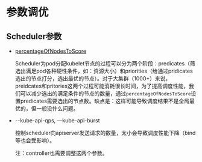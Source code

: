 # 参数调优

## Scheduler参数

* [percentageOfNodesToScore](https://kubernetes.io/docs/concepts/configuration/scheduler-perf-tuning/#percentage-of-nodes-to-score)

  Scheduler为pod分配kubelet节点的过程可以分为两个阶段：predicates（筛选出满足pod各种硬性条件，如：资源大小）和priorities（给通过pridicates选出的节点打分，选出最优的节点）。对于大集群（1000+）来说，preidcates和pritories这两个过程可能消耗很长时间，为了提高调度性能，我们可以减少选出的满足条件的节点的数量，通过`percentageOfNodesToScore`设置predicates需要选出的节点数。缺点是：这样可能导致调度结果不是全局最优的，但一般没什么问题。

* --kube-api-qps, —kube-api-burst

  控制scheduler向apiserver发送请求的数量，太小会导致调度性能下降（bind等也会受影响）。

  注：controller也需要调整这两个参数。
